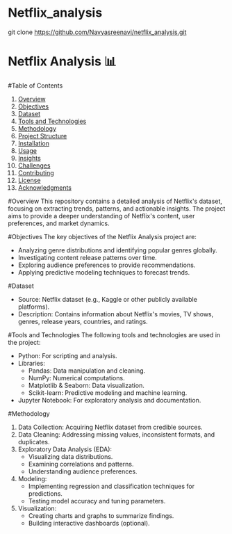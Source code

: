 # Netflix_analysis
git clone https://github.com/Navyasreenavi/netflix_analysis.git
# Netflix Analysis 📊

#Table of Contents
1. [Overview](#overview)
2. [Objectives](#objectives)
3. [Dataset](#dataset)
4. [Tools and Technologies](#tools-and-technologies)
5. [Methodology](#methodology)
6. [Project Structure](#project-structure)
7. [Installation](#installation)
8. [Usage](#usage)
9. [Insights](#insights)
10. [Challenges](#challenges)
11. [Contributing](#contributing)
12. [License](#license)
13. [Acknowledgments](#acknowledgments)

#Overview
This repository contains a detailed analysis of Netflix's dataset, focusing on extracting trends, patterns, and actionable insights. The project aims to provide a deeper understanding of Netflix's content, user preferences, and market dynamics.

#Objectives
The key objectives of the Netflix Analysis project are:
- Analyzing genre distributions and identifying popular genres globally.
- Investigating content release patterns over time.
- Exploring audience preferences to provide recommendations.
- Applying predictive modeling techniques to forecast trends.

#Dataset
- Source: Netflix dataset (e.g., Kaggle or other publicly available platforms).
- Description: Contains information about Netflix's movies, TV shows, genres, release years, countries, and ratings.

#Tools and Technologies
The following tools and technologies are used in the project:
- Python: For scripting and analysis.
- Libraries:
  - Pandas: Data manipulation and cleaning.
  - NumPy: Numerical computations.
  - Matplotlib & Seaborn: Data visualization.
  - Scikit-learn: Predictive modeling and machine learning.
- Jupyter Notebook: For exploratory analysis and documentation.

#Methodology
1. Data Collection: Acquiring Netflix dataset from credible sources.
2. Data Cleaning: Addressing missing values, inconsistent formats, and duplicates.
3. Exploratory Data Analysis (EDA):
   - Visualizing data distributions.
   - Examining correlations and patterns.
   - Understanding audience preferences.
4. Modeling:
   - Implementing regression and classification techniques for predictions.
   - Testing model accuracy and tuning parameters.
5. Visualization:
   - Creating charts and graphs to summarize findings.
   - Building interactive dashboards (optional).

